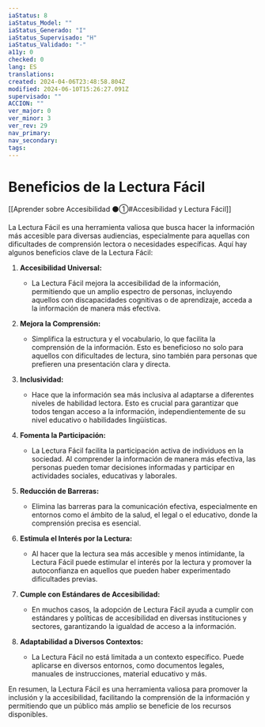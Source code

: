 ```yaml
---
iaStatus: 8
iaStatus_Model: ""
iaStatus_Generado: "I"
iaStatus_Supervisado: "H"
iaStatus_Validado: "-"
a11y: 0
checked: 0
lang: ES
translations: 
created: 2024-04-06T23:48:58.804Z
modified: 2024-06-10T15:26:27.091Z
supervisado: ""
ACCION: ""
ver_major: 0
ver_minor: 3
ver_rev: 29
nav_primary: 
nav_secondary: 
tags:
---
```

# Beneficios de la Lectura Fácil

[[Aprender sobre Accesibilidad ⚫①#Accesibilidad y Lectura Fácil]]

La Lectura Fácil es una herramienta valiosa que busca hacer la información más accesible para diversas audiencias, especialmente para aquellas con dificultades de comprensión lectora o necesidades específicas. Aquí hay algunos beneficios clave de la Lectura Fácil:

1. **Accesibilidad Universal:**
   - La Lectura Fácil mejora la accesibilidad de la información, permitiendo que un amplio espectro de personas, incluyendo aquellos con discapacidades cognitivas o de aprendizaje, acceda a la información de manera más efectiva.

2. **Mejora la Comprensión:**
   - Simplifica la estructura y el vocabulario, lo que facilita la comprensión de la información. Esto es beneficioso no solo para aquellos con dificultades de lectura, sino también para personas que prefieren una presentación clara y directa.

3. **Inclusividad:**
   - Hace que la información sea más inclusiva al adaptarse a diferentes niveles de habilidad lectora. Esto es crucial para garantizar que todos tengan acceso a la información, independientemente de su nivel educativo o habilidades lingüísticas.

4. **Fomenta la Participación:**
   - La Lectura Fácil facilita la participación activa de individuos en la sociedad. Al comprender la información de manera más efectiva, las personas pueden tomar decisiones informadas y participar en actividades sociales, educativas y laborales.

5. **Reducción de Barreras:**
   - Elimina las barreras para la comunicación efectiva, especialmente en entornos como el ámbito de la salud, el legal o el educativo, donde la comprensión precisa es esencial.

6. **Estimula el Interés por la Lectura:**
   - Al hacer que la lectura sea más accesible y menos intimidante, la Lectura Fácil puede estimular el interés por la lectura y promover la autoconfianza en aquellos que pueden haber experimentado dificultades previas.

7. **Cumple con Estándares de Accesibilidad:**
   - En muchos casos, la adopción de Lectura Fácil ayuda a cumplir con estándares y políticas de accesibilidad en diversas instituciones y sectores, garantizando la igualdad de acceso a la información.

8. **Adaptabilidad a Diversos Contextos:**
   - La Lectura Fácil no está limitada a un contexto específico. Puede aplicarse en diversos entornos, como documentos legales, manuales de instrucciones, material educativo y más.

En resumen, la Lectura Fácil es una herramienta valiosa para promover la inclusión y la accesibilidad, facilitando la comprensión de la información y permitiendo que un público más amplio se beneficie de los recursos disponibles.